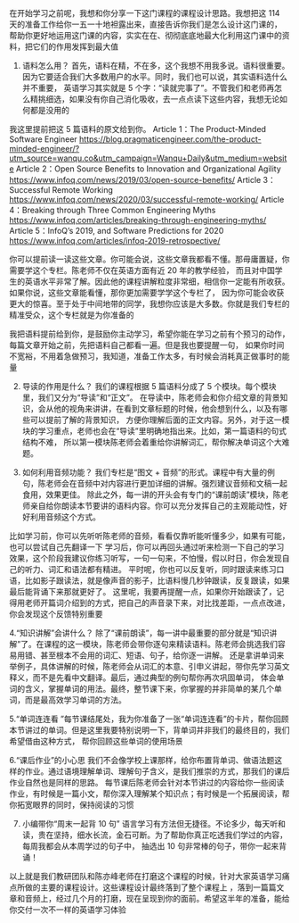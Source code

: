 在开始学习之前呢，我想和你分享一下这门课程的课程设计思路。我想把这 114 天的准备工作给你一五一十地袒露出来，直接告诉你我们是怎么设计这门课的，
帮助你更好地运用这门课的内容，实实在在、彻彻底底地最大化利用这门课中的资料，把它们的作用发挥到最大值

1. 语料怎么用？
   首先，语料在精，不在多，这个我想不用我多说。语料很重要。因为它要适合我们大多数用户的水平。同时，我们也可以说，其实语料选什么并不重要，
   英语学习其实就是 5 个字：“读就完事了”。不管我们和老师再怎么精挑细选，如果没有你自己消化吸收，去一点点读下这些内容，我想无论如何都是没用的

我这里提前把这 5 篇语料的原文给到你。
Article 1：The Product-Minded Software Engineer
https://blog.pragmaticengineer.com/the-product-minded-engineer/?utm_source=wanqu.co&utm_campaign=Wanqu+Daily&utm_medium=website
Article 2：Open Source Benefits to Innovation and Organizational Agility
https://www.infoq.com/news/2019/03/open-source-benefits/
Article 3：Successful Remote Working
https://www.infoq.com/news/2020/03/successful-remote-working/
Article 4：Breaking through Three Common Engineering Myths
https://www.infoq.com/articles/breaking-through-engineering-myths/
Article 5：InfoQ’s 2019, and Software Predictions for 2020
https://www.infoq.com/articles/infoq-2019-retrospective/

你可以提前读一读这些文章。你可能会说，这些文章我都看不懂。那毋庸置疑，你需要学这个专栏。陈老师不仅在英语方面有近 20 年的教学经验，
  而且对中国学生的英语水平非常了解。因此他的课程讲解粒度非常细，相信你一定能有所收获。如果你说，这些文章能看懂，那你更加需要学学这个专栏了，
  因为你可能会收获更大的惊喜。至于处于中间地带的同学，我想你应该是大多数。你就是我们专栏的精准受众，这个专栏就是为你准备的

我把语料提前给到你，是鼓励你主动学习，希望你能在学习之前有个预习的动作，每篇文章开始之前，先把语料自己都看一遍。但是我也要提醒一句，
  如果你时间不宽裕，不用着急做预习，我知道，准备工作太多，有时候会消耗真正做事时的能量

2. 导读的作用是什么？
   我们的课程根据 5 篇语料分成了 5 个模块。每个模块里，我们又分为“导读”和“正文”。
   在导读中，陈老师会和你介绍文章的背景知识，会从他的视角来讲讲，在看到文章标题的时候，他会想到什么，以及有哪些可以提前了解的背景知识，
   方便你理解后面的正文内容。另外，对于这一模块的学习重点，老师也会在“导读”里明确地指出来。比如，第一篇语料的句式结构不难，
   所以第一模块陈老师会着重给你讲解词汇，帮你解决单词这个大难题。


3. 如何利用音频功能？
   我们专栏是“图文 + 音频”的形式。课程中有大量的例句，陈老师会在音频中对内容进行更加详细的讲解。强烈建议音频和文稿一起食用，效果更佳。
   除此之外，每一讲的开头会有专门的“课前朗读”模块，陈老师亲自给你朗读本节要讲的语料内容。你可以充分发挥自己的主观能动性，好好利用音频这个方式。

  比如学习前，你可以先听听陈老师的音频，看看仅靠听能听懂多少，如果有可能，也可以尝试自己先翻译一下
  学习后，你可以再回头通过听来检测一下自己的学习效果，这个阶段我建议你练习听写，一句一句来，不怕慢，假以时日，你会发现自己的听力、词汇和语法都有精进。
  平时呢，你也可以反复听，同时跟读来练习口语，比如影子跟读法，就是像声音的影子，比语料慢几秒钟跟读，反复跟读，如果最后能背诵下来那就更好了。
  这里呢，我要再提醒一点，如果你开始跟读了，记得用老师开篇词介绍到的方式，把自己的声音录下来，对比找差距，一点点改进，你会发现这个反馈特别重要

4.“知识讲解”会讲什么？
除了“课前朗读”，每一讲中最重要的部分就是“知识讲解”了。在课程的这一模块，陈老师会带你逐句来精读语料。陈老师会挑选我们容易用错、甚至根本不会用的词汇、短语、句子，给你逐一讲解。
还是拿讲单词来举例子，具体讲解的时候，陈老师会从词汇的本意、引申义讲起，带你先学习英文释义，而不是先看中文翻译。最后，通过典型的例句帮你再次巩固单词，
体会单词的含义，掌握单词的用法。最终，整节课下来，你掌握的并非简单的某几个单词，而是最高效学习单词的方法。

5.“单词连连看
”每节课结尾处，我为你准备了一张“单词连连看”的卡片，帮你回顾本节讲过的单词。但是这里我要特别说明一下，背单词并非我们的最终目的，我们希望借由这种方式，
 帮你回顾这些单词的使用场景

6.“课后作业”的小心思
我们不会像学校上课那样，给你布置背单词、做语法题这样的作业。通过语境理解单词、理解句子含义，是我们推崇的方式，那我们的课后作业自然也是同样的思路。
每节课后陈老师会针对本节讲过的内容给你一些阅读作业，有时候是一篇小文，帮你深入理解某个知识点；有时候是一个拓展阅读，帮你拓宽眼界的同时，保持阅读的习惯

7. 小编带你“周末一起背 10 句”
   语言学习有方法但无捷径。不论多少，每天听和读，贵在坚持，细水长流，金石可断。为了帮助你真正吃透我们学过的内容，每周我都会从本周学过的句子中，
   抽选出 10 句非常棒的句子，带你一起来背诵！

以上就是我们教研团队和陈亦峰老师在打磨这个课程的时候，针对大家英语学习痛点所做的主要的课程设计。这些课程设计最终落到了整个课程上
  ，落到一篇篇文章和音频上，经过几个月的打磨，现在呈现到你的面前。希望这半年的准备，能给你交付一次不一样的英语学习体验